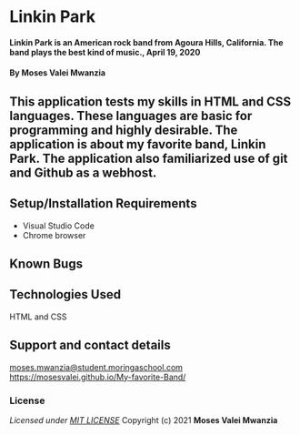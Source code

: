# Linkin Park
#### Linkin Park is an American rock band from Agoura Hills, California. The band plays the best kind of music., April 19, 2020
#### By **Moses Valei Mwanzia**
## This application tests my skills in HTML and CSS languages. These languages are basic for programming and highly desirable. The application is about my favorite band, Linkin Park. The application also familiarized use of git and Github as a webhost.
## Setup/Installation Requirements
* Visual Studio Code
* Chrome browser
## Known Bugs
## Technologies Used
HTML and CSS 
## Support and contact details
moses.mwanzia@student.moringaschool.com
https://mosesvalei.github.io/My-favorite-Band/
### License
*Licensed under [MIT LICENSE](LICENSE.txt)*
Copyright (c) 2021 **Moses Valei Mwanzia**